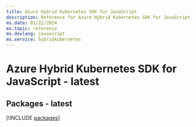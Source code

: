 ```yaml
---
title: Azure Hybrid Kubernetes SDK for JavaScript
description: Reference for Azure Hybrid Kubernetes SDK for JavaScript
ms.date: 01/22/2024
ms.topic: reference
ms.devlang: javascript
ms.service: hybridkubernetes
---
```

# Azure Hybrid Kubernetes SDK for JavaScript - latest
## Packages - latest
[!INCLUDE [packages](hybrid-kubernetes-index.md)]